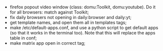 * firefox popout video window (class: domu:Toolkit, domu:youtube).  Do it for all browsers: match against Toolkit;
* fix daily browsers not opening in daily:browser and daily:yt;
* get template names, and open them all in templates tags;
* make /etc/default-apps.conf, and use a python script to get default apps (so that it works in the terminal too). Note that this will replace the apps table in conf;
* make matrix app open in correct tag;


